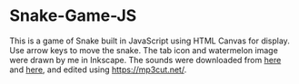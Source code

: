 # Snake-Game-JS
This is a game of Snake built in JavaScript using HTML Canvas for display. Use arrow keys to move the snake. 
The tab icon and watermelon image were drawn by me in Inkscape. The sounds were downloaded from [here](https://pixabay.com/sound-effects/munchin-95618/) and [here](https://pixabay.com/sound-effects/punch-a-wall-82402/), and edited using https://mp3cut.net/. 

